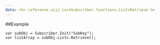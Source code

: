 ```yaml
---
data: <%= reference.ssjs_coreSubscriber.functions.ListsRetrieve %>
---
```


##Example
```
var subObj = Subscriber.Init("SubKey");
var listArray = subObj.Lists.Retrieve();
```
